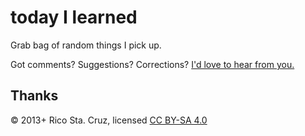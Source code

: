 # today I learned

Grab bag of random things I pick up.

Got comments? Suggestions? Corrections? [I'd love to hear from you.](https://github.com/rstacruz/til/issues)

## Thanks

© 2013+ Rico Sta. Cruz, licensed [CC BY-SA 4.0](http://creativecommons.org/licenses/by-sa/4.0/)
